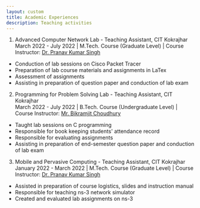 ```yaml
---
layout: custom
title: Academic Experiences
description: Teaching activities
---
```


1. Advanced Computer Network Lab - Teaching Assistant, CIT Kokrajhar <br>
March 2022 - July 2022 | M.Tech. Course (Graduate Level) | Course Instructor: [Dr. Pranav Kumar Singh](https://cit.ac.in/departments/profile/cse/pranav-kumar-singh) 
* Conduction of lab sessions on Cisco Packet Tracer
* Preparation of lab course materials and assignments in LaTex
* Assessment of assignments
* Assisting in preparation of question paper and conduction of lab exam 

2. Programming for Problem Solving Lab - Teaching Assistant, CIT Kokrajhar <br>
March 2022 - July 2022 | B.Tech. Course (Undergraduate Level) | Course Instructor: [Mr. Bikramjit Choudhury](https://cit.ac.in/departments/profile/cse/bikramjit-choudhury)
* Taught lab sessions on C programming
* Responsible for book keeping students' attendance record
* Responsible for evaluating assignments
* Assisting in preparation of end-semester question paper and conduction of lab exam 

3. Mobile and Pervasive Computing - Teaching Assistant, CIT Kokrajhar <br>
January 2022 - March 2022 | M.Tech. Course (Graduate Level) | Course Instructor: [Dr. Pranav Kumar Singh](https://cit.ac.in/departments/profile/cse/pranav-kumar-singh) 
* Assisted in preparation of course logistics, slides and instruction manual
* Responsible for teaching ns-3 network simulator
* Created and evaluated lab assignments on ns-3